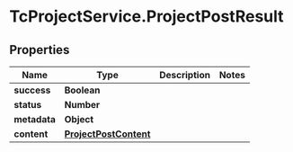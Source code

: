 # TcProjectService.ProjectPostResult

## Properties
Name | Type | Description | Notes
------------ | ------------- | ------------- | -------------
**success** | **Boolean** |  | 
**status** | **Number** |  | 
**metadata** | **Object** |  | 
**content** | [**ProjectPostContent**](ProjectPostContent.md) |  | 


